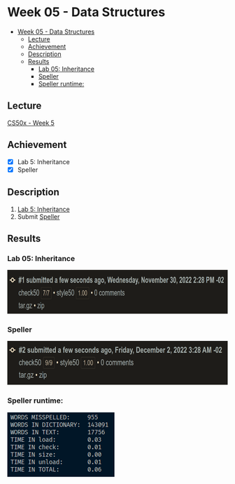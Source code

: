 # Week 05 - Data Structures
- [Week 05 - Data Structures](#week-05---data-structures)
	- [Lecture](#lecture)
	- [Achievement](#achievement)
	- [Description](#description)
	- [Results](#results)
		- [Lab 05: Inheritance](#lab-05-inheritance)
		- [Speller](#speller)
		- [Speller runtime:](#speller-runtime)

## Lecture
[CS50x - Week 5](https://cs50.harvard.edu/x/2022/weeks/5/)

## Achievement

- [x] Lab 5: Inheritance
- [x] Speller

## Description

1. [Lab 5: Inheritance](https://cs50.harvard.edu/x/2022/labs/5/)
2. Submit [Speller](https://cs50.harvard.edu/x/2022/psets/5/speller/)


## Results

### Lab 05: Inheritance
<img src="../../images/inheritance_result.png" alt="lab inheritance" height="100"/>

### Speller
<img src="../../images/speller_result.png" alt="problem speller less" height="100"/>

### Speller runtime:
<img src="../../images/speller_time.png" alt="run time for the speller program" height="147"/>
